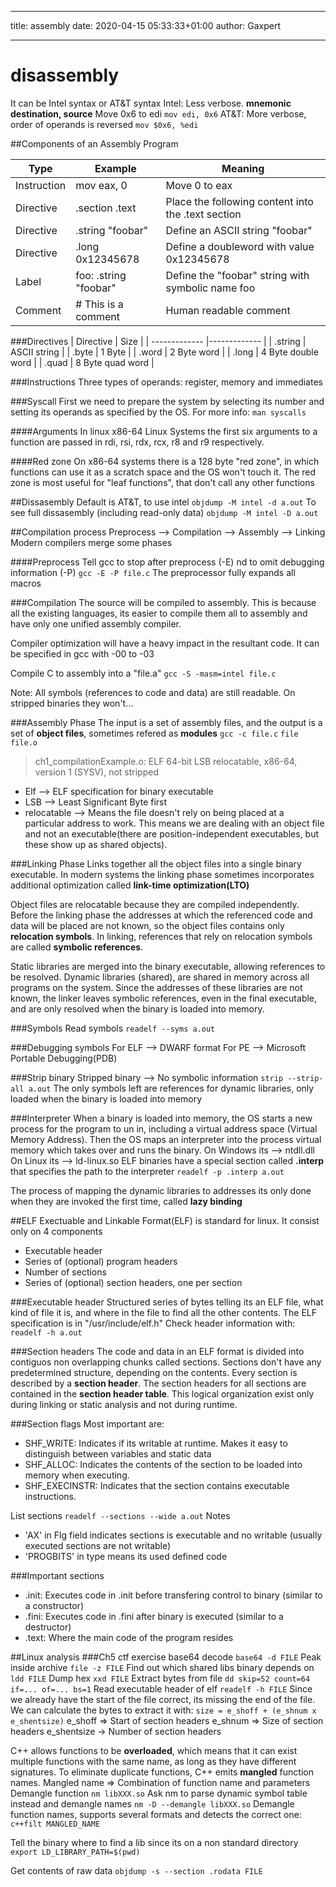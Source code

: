 
***
title: assembly
date: 2020-04-15 05:33:33+01:00
author: Gaxpert
***


# disassembly

It can be Intel syntax or AT&T syntax
Intel: Less verbose. **mnemonic destination, source**
Move 0x6 to edi
`mov edi, 0x6`
AT&T: More verbose, order of operands is reversed
`mov $0x6, %edi`

##Components of an Assembly Program

|  Type |    Example       |  Meaning   	|
| ------------- |-------------  | ------- |
|     Instruction   |    mov eax, 0          | Move 0 to eax       |
|    Directive    |    .section .text          | Place the following content into the .text section       |
|    Directive    |    .string "foobar"          | Define an ASCII string "foobar"       |
|    Directive    |    .long 0x12345678          | Define a doubleword with value 0x12345678       |
|    Label |    foo: .string "foobar"          | Define the "foobar" string with symbolic name foo       |
|    Comment    |    # This is a comment          | Human readable comment       |

###Directives
|  Directive      |   Size        | 
| ------------- |-------------  |
|    .string    |    ASCII string          | 
|    .byte    |    1 Byte          |
|    .word  |    2 Byte word         |
|    .long  |    4 Byte double word         |
|    .quad  |    8 Byte quad word         |


###Instructions
Three types of operands: register, memory and immediates

###Syscall
First we need to prepare the system by selecting its number and setting its operands as specified by the OS. For more info:
`man syscalls`

####Arguments
In linux x86-64 Linux Systems the first six arguments to a function are passed in rdi, rsi, rdx, rcx, r8 and r9 respectively.

####Red zone
On x86-64 systems there is a 128 byte "red zone", in which functions can use it as a scratch space and the OS won't touch it. 
The red zone is most useful for "leaf functions", that don't call any other functions


##Dissasembly
Default is AT&T, to use intel
`objdump -M intel -d a.out`
To see full dissasembly (including read-only data)
`objdump -M intel -D a.out`

##Compilation process
Preprocess --> Compilation --> Assembly --> Linking
Modern compilers merge some phases

####Preprocess
Tell gcc to stop after preprocess (-E) nd to omit debugging information (-P)
`gcc -E -P file.c`
The preprocessor fully expands all macros

###Compilation
The source will be compiled to assembly. This is because all the existing languages, its easier to compile them all to assembly and have only one unified assembly compiler.

Compiler optimization will have a heavy impact in the resultant code. It can be specified in gcc with -00 to -03

Compile C to assembly into a "file.a"
`gcc -S -masm=intel file.c`

Note: All symbols (references to code and data) are still readable. On stripped binaries they won't...

###Assembly Phase
The input is a set of assembly files, and the output is a set of **object files**, sometimes refered as **modules**
`gcc -c file.c`
`file file.o`
> ch1_compilationExample.o: ELF 64-bit LSB relocatable, x86-64, version 1 (SYSV), not stripped
* Elf --> ELF specification for binary executable
* LSB --> Least Significant Byte first
* relocatable --> Means the file doesn't rely on being placed at a particular address to work. This means we are dealing with an object file and not an executable(there are position-independent executables, but these show up as shared objects).

###Linking Phase
Links together all the object files into a single binary executable. In modern systems the linking phase sometimes incorporates additional optimization called **link-time optimization(LTO)**

Object files are relocatable because they are compiled independently. Before the linking phase the addresses at which the referenced code and data will be placed are not known, so the object files contains only **relocation symbols**. In linking, references that rely on relocation symbols are called **symbolic references**.

Static libraries are merged into the binary executable, allowing references to be resolved.
Dynamic libraries (shared), are shared in memory across all programs on the system. Since the addresses of these libraries are not known, the linker leaves symbolic references, even in the final executable, and are only resolved when the binary is loaded into memory.

###Symbols
Read symbols
`readelf --syms a.out`


###Debugging symbols
For ELF --> DWARF format
For PE --> Microsoft Portable Debugging(PDB)

###Strip binary
Stripped binary --> No symbolic information
`strip --strip-all a.out`
The only symbols left are references for dynamic libraries, only loaded when the binary is loaded into memory

###Interpreter
When a binary is loaded into memory, the OS starts a new process for the program to un in, including a virtual address space (Virtual Memory Address). Then the OS maps an interpreter into the process virtual memory which takes over and runs the binary.
On Windows its --> ntdll.dll
On Linux its --> ld-linux.so
ELF binaries have a special section called **.interp** that specifies the path to the interpreter
`readelf -p .interp a.out`

The process of mapping the dynamic libraries to addresses its only done when they are invoked the first time, called **lazy binding**

##ELF
Exectuable and Linkable Format(ELF) is standard for linux. It consist only on 4 components
* Executable header
* Series of (optional) program headers
* Number of sections
* Series of (optional) section headers, one per section

###Executable header
Structured series of bytes telling its an ELF file, what kind of file it is, and where in the file to find all the other contents. The ELF specification is in "/usr/include/elf.h"
Check header information with:
`readelf -h a.out`

###Section headers
The code and data in an ELF format is divided into contiguos non overlapping chunks called sections. Sections don't have any predetermined structure, depending on the contents.
Every section is described by a **section header**. The section headers for all sections are contained in the **section header table**. This logical organization exist only during linking or static analysis and not during runtime.

###Section flags
Most important are:
* SHF_WRITE: Indicates if its writable at runtime. Makes it easy to distinguish between variables and static data
* SHF_ALLOC: Indicates the contents of the section to be loaded into memory when executing.
* SHF_EXECINSTR: Indicates that the section contains executable instructions.

List sections
`readelf --sections --wide a.out`
Notes 
* 'AX' in Flg field indicates sections is executable and no writable (usually executed sections are not writable)
* 'PROGBITS' in type means its used defined code

###Important sections
* .init: Executes code in .init before transfering control to binary (similar to a constructor)
* .fini: Executes code in .fini after binary is executed (similar to a destructor)
* .text: Where the main code of the program resides






##Linux analysis
###Ch5 ctf exercise
base64 decode
`base64 -d FILE`
Peak inside archive
`file -z FILE`
Find out which shared libs binary depends on
`ldd FILE`
Dump hex
`xxd FILE`
Extract bytes from file
`dd skip=52 count=64 if=... of=... bs=1`
Read executable header of elf
`readelf -h FILE`
Since we already have the start of the file correct, its missing the end of the file. We can calculate the bytes to extract it with:
`size = e_shoff + (e_shnum x e_shentsize)`
e_shoff => Start of section headers
e_shnum => Size of section headers
e_shentsize -> Number of section headers

C++ allows functions to be **overloaded**, which means that it can exist multiple functions with the same name, as long as they have different signatures. To eliminate duplicate functions, C++ emits **mangled** function names.
Mangled name => Combination of function name and parameters
Demangle function
`nm libXXX.so`
Ask nm to parse dynamic symbol table instead and demangle names
`nm -D --demangle libXXX.so`
Demangle function names, supports several formats and detects the correct one:
`c++filt MANGLED_NAME`

Tell the binary where to find a lib since its on a non standard directory
`export LD_LIBRARY_PATH=$(pwd) `

Get contents of raw data
`objdump -s --section .rodata FILE`







